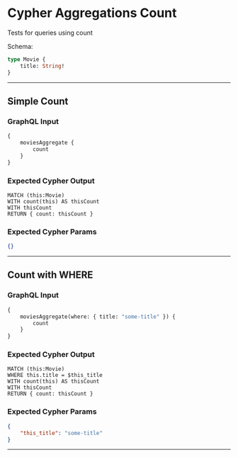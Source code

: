# Cypher Aggregations Count

Tests for queries using count

Schema:

```graphql
type Movie {
    title: String!
}
```

---

## Simple Count

### GraphQL Input

```graphql
{
    moviesAggregate {
        count
    }
}
```

### Expected Cypher Output

```cypher
MATCH (this:Movie)
WITH count(this) AS thisCount
WITH thisCount
RETURN { count: thisCount }
```

### Expected Cypher Params

```json
{}
```

---

## Count with WHERE

### GraphQL Input

```graphql
{
    moviesAggregate(where: { title: "some-title" }) {
        count
    }
}
```

### Expected Cypher Output

```cypher
MATCH (this:Movie)
WHERE this.title = $this_title
WITH count(this) AS thisCount
WITH thisCount
RETURN { count: thisCount }
```

### Expected Cypher Params

```json
{
    "this_title": "some-title"
}
```

---
